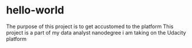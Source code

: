 # hello-world
The purpose of this project is to get accustomed to the platform
This project is a part of my data analyst nanodegree i am taking on the Udacity platform
